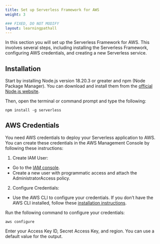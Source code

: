 ```yaml
---
title: Set up Serverless Framework for AWS
weight: 3

### FIXED, DO NOT MODIFY
layout: learningpathall
---
```


In this section you will set up the Serverless Framework for AWS. This involves several steps, including installing the Serverless Framework, configuring AWS credentials, and creating a new Serverless service.

## Installation
Start by installing Node.js version 18.20.3 or greater and npm (Node Package Manager). You can download and install them from the [official Node.js website](https://nodejs.org/en).

Then, open the terminal or command prompt and type the following:
```console
npm install -g serverless
```

## AWS Credentials
You need AWS credentials to deploy your Serverless application to AWS. You can create these credentials in the AWS Management Console by following these instructions:
1.	Create IAM User:
* Go to the [IAM console](https://console.aws.amazon.com/iam/).
* Create a new user with programmatic access and attach the AdministratorAccess policy.
2. Configure Credentials:
* Use the AWS CLI to configure your credentials. If you don’t have the AWS CLI installed, follow these [installation instructions](https://docs.aws.amazon.com/cli/latest/userguide/install-cliv2.html).

Run the following command to configure your credentials:
```
aws configure
```

Enter your Access Key ID, Secret Access Key, and region. You can use a default value for the output.
